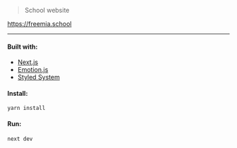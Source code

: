 > School website

<https://freemia.school>

---

#### Built with:

- [Next.js](https://nextjs.org/)
- [Emotion.js](https://emotion.sh/)
- [Styled System](https://styled-system.com/)

#### Install:

`yarn install`

#### Run:

`next dev`
